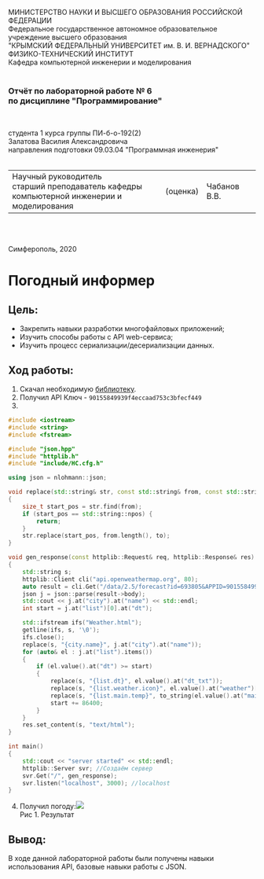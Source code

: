 МИНИСТЕРСТВО НАУКИ  И ВЫСШЕГО ОБРАЗОВАНИЯ РОССИЙСКОЙ ФЕДЕРАЦИИ  
Федеральное государственное автономное образовательное учреждение высшего образования  
"КРЫМСКИЙ ФЕДЕРАЛЬНЫЙ УНИВЕРСИТЕТ им. В. И. ВЕРНАДСКОГО"  
ФИЗИКО-ТЕХНИЧЕСКИЙ ИНСТИТУТ  
Кафедра компьютерной инженерии и моделирования
<br/><br/>
### Отчёт по лабораторной работе № 6<br/> по дисциплине "Программирование"
<br/>
 
студента 1 курса группы ПИ-б-о-192(2)  
Залатова Василия Александровича  
направления подготовки 09.03.04 "Программная инженерия"  
<br/>
 
<table>
<tr><td>Научный руководитель<br/> старший преподаватель кафедры<br/> компьютерной инженерии и моделирования</td>
<td>(оценка)</td>
<td>Чабанов В.В.</td>
</tr>
</table>
<br/><br/>
 
Симферополь, 2020
# Погодный информер<br>
## Цель:<br>
* Закрепить навыки разработки многофайловыx приложений;
* Изучить способы работы с API web-сервиса;
* Изучить процесс сериализации/десериализации данных.
## Ход работы:<br>
1. Скачал необходимую [библиотеку](https://github.com/yhirose/cpp-httplib).
2. Получил API Ключ - ```90155849939f4eccaad753c3bfecf449```
3.
```c++
#include <iostream>
#include <string>
#include <fstream>

#include "json.hpp"
#include "httplib.h"
#include "include/HC.cfg.h"

using json = nlohmann::json;

void replace(std::string& str, const std::string& from, const std::string& to)
{
    size_t start_pos = str.find(from);
    if (start_pos == std::string::npos) {
        return;
    }
    str.replace(start_pos, from.length(), to);
}

void gen_response(const httplib::Request& req, httplib::Response& res)
{
    std::string s;
    httplib::Client cli("api.openweathermap.org", 80);
    auto result = cli.Get("/data/2.5/forecast?id=693805&APPID=90155849939f4eccaad753c3bfecf449&units=metric");
    json j = json::parse(result->body);
    std::cout << j.at("city").at("name") << std::endl;
    int start = j.at("list")[0].at("dt");

    std::ifstream ifs("Weather.html");
    getline(ifs, s, '\0');
    ifs.close();
    replace(s, "{city.name}", j.at("city").at("name"));
    for (auto& el : j.at("list").items())
    {
        if (el.value().at("dt") >= start)
        {
            replace(s, "{list.dt}", el.value().at("dt_txt"));
            replace(s, "{list.weather.icon}", el.value().at("weather")[0].at("icon"));
            replace(s, "{list.main.temp}", to_string(el.value().at("main").at("temp")));
            start += 86400;
        }
    }
    res.set_content(s, "text/html");
}

int main()
{
    std::cout << "server started" << std::endl;
    httplib::Server svr; //Создаём сервер
    svr.Get("/", gen_response);
    svr.listen("localhost", 3000); //localhost 
}
```
4. Получил погоду:![](https://sun1.43222.userapi.com/v5YMbIDA5emsrU-6YcjSW2fnJwg90Qej8FjEzA/vW3h277R5Pc.jpg)<br>Рис 1. Результат<br>

## Вывод:
В ходе данной лабораторной работы были получены навыки использования API, базовые навыки работы с JSON.